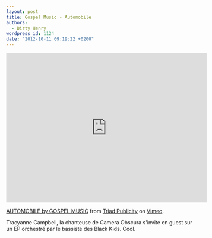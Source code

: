 ```yaml
---
layout: post
title: Gospel Music - Automobile
authors:
  - Dirty Henry
wordpress_id: 1124
date: "2012-10-11 09:19:22 +0200"
---
```


<iframe src="http://player.vimeo.com/video/15877206?title=0&amp;byline=0&amp;portrait=0&amp;color=ffffff" width="540" height="405" frameborder="0" webkitAllowFullScreen mozallowfullscreen allowFullScreen></iframe> <p><a href="http://vimeo.com/15877206">AUTOMOBILE by GOSPEL MUSIC</a> from <a href="http://vimeo.com/user3000924">Triad Publicity</a> on <a href="http://vimeo.com">Vimeo</a>.</p>

Tracyanne Campbell, la chanteuse de Camera Obscura s'invite en guest sur un EP
orchestré par le bassiste des Black Kids. Cool.
